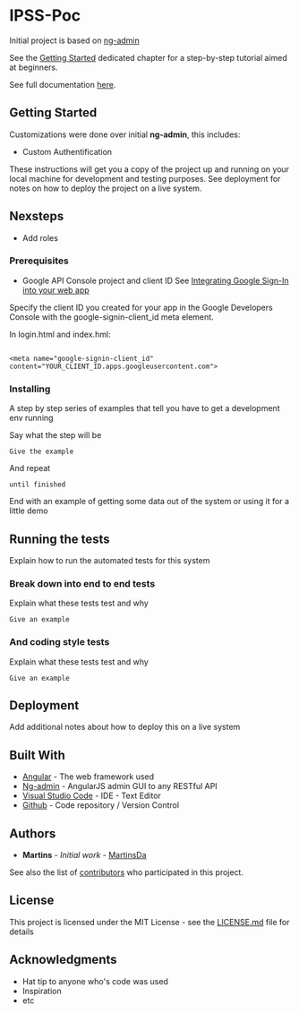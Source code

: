 # IPSS-Poc

Initial project is based on [ng-admin](https://github.com/marmelab/ng-admin)

See the [Getting Started](https://ng-admin-book.marmelab.com/doc/Getting-started.html) dedicated chapter for a step-by-step tutorial aimed at beginners.

See full documentation [here](https://ng-admin-book.marmelab.com/).

## Getting Started

Customizations were done over initial  **ng-admin**, this includes:
 * Custom Authentification 

These instructions will get you a copy of the project up and running on your local machine for development and testing purposes. See deployment for notes on how to deploy the project on a live system.

## Nexsteps

* Add roles

### Prerequisites

* Google API Console project and client ID
See [Integrating Google Sign-In into your web app](https://developers.google.com/identity/sign-in/web/sign-in)

Specify the client ID you created for your app in the Google Developers Console with the google-signin-client_id meta element.

In  login.html and index.hml:
```

<meta name="google-signin-client_id" content="YOUR_CLIENT_ID.apps.googleusercontent.com">
```

### Installing

A step by step series of examples that tell you have to get a development env running

Say what the step will be

```
Give the example
```

And repeat

```
until finished
```

End with an example of getting some data out of the system or using it for a little demo

## Running the tests

Explain how to run the automated tests for this system

### Break down into end to end tests

Explain what these tests test and why

```
Give an example
```

### And coding style tests

Explain what these tests test and why

```
Give an example
```

## Deployment

Add additional notes about how to deploy this on a live system

## Built With

* [Angular](https://angular.io/) - The web framework used
* [Ng-admin](http://ng-admin-book.marmelab.com) - AngularJS admin GUI to any RESTful API
* [Visual Studio Code](https://code.visualstudio.com) - IDE - Text Editor
* [Github](https://github.com/) - Code repository / Version Control


## Authors

* **Martins** - *Initial work* - [MartinsDa](https://github.com/martinsda)

See also the list of [contributors](https://github.com/martinsda/IPSS-Poc/graphs/contributors) who participated in this project.

## License

This project is licensed under the MIT License - see the [LICENSE.md](LICENSE.md) file for details

## Acknowledgments

* Hat tip to anyone who's code was used
* Inspiration
* etc
